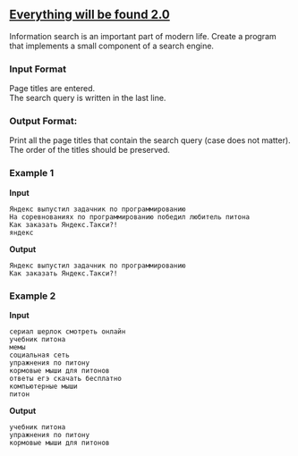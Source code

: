 ## [Everything will be found 2.0](../../../solutions/3.5/35_d.py)

Information search is an important part of modern life. Create a program that implements a small component of a search engine.

### Input Format

Page titles are entered.\
The search query is written in the last line.

### Output Format:

Print all the page titles that contain the search query (case does not matter).\
The order of the titles should be preserved.

### Example 1

__Input__
```plaintext
Яндекс выпустил задачник по программированию
На соревнованиях по программированию победил любитель питона
Как заказать Яндекс.Такси?!
яндекс
```

__Output__
```plaintext
Яндекс выпустил задачник по программированию
Как заказать Яндекс.Такси?!
```

### Example 2

__Input__
```plaintext
сериал шерлок смотреть онлайн
учебник питона
мемы
социальная сеть
упражнения по питону
кормовые мыши для питонов
ответы егэ скачать бесплатно
компьютерные мыши
питон
```

__Output__
```plaintext
учебник питона
упражнения по питону
кормовые мыши для питонов
```